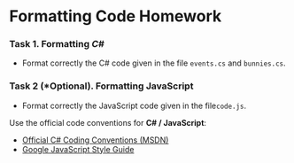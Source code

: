 # Formatting Code Homework

### Task 1. Formatting _C#_
*	Format correctly the C# code given in the file `events.cs` and `bunnies.cs`.

### Task 2 (\*Optional). Formatting JavaScript
*	Format correctly the JavaScript code given in the file`code.js`.

Use the official code conventions for **C# / JavaScript**:
- [Official C# Coding Conventions (MSDN)](https://msdn.microsoft.com/en-us/library/ff926074.aspx)
- [Google JavaScript Style Guide](https://google.github.io/styleguide/javascriptguide.xml)